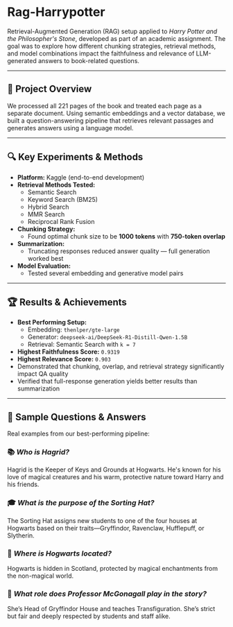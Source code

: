 # Rag-Harrypotter
Retrieval-Augmented Generation (RAG) setup applied to *Harry Potter and the Philosopher's Stone*, developed as part of an academic assignment. The goal was to explore how different chunking strategies, retrieval methods, and model combinations impact the faithfulness and relevance of LLM-generated answers to book-related questions.

---

## 📖 Project Overview

We processed all 221 pages of the book and treated each page as a separate document. Using semantic embeddings and a vector database, we built a question-answering pipeline that retrieves relevant passages and generates answers using a language model.

---

## 🔍 Key Experiments & Methods

- **Platform:** Kaggle (end-to-end development)
- **Retrieval Methods Tested:**
  - Semantic Search
  - Keyword Search (BM25)
  - Hybrid Search
  - MMR Search
  - Reciprocal Rank Fusion
- **Chunking Strategy:**
  - Found optimal chunk size to be **1000 tokens** with **750-token overlap**
- **Summarization:**
  - Truncating responses reduced answer quality — full generation worked best
- **Model Evaluation:**
  - Tested several embedding and generative model pairs

---

## 🏆 Results & Achievements

- **Best Performing Setup:**
  - Embedding: `thenlper/gte-large`
  - Generator: `deepseek-ai/DeepSeek-R1-Distill-Qwen-1.5B`
  - Retrieval: Semantic Search with `k = 7`
- **Highest Faithfulness Score:** `0.9319`
- **Highest Relevance Score:** `0.903`
- Demonstrated that chunking, overlap, and retrieval strategy significantly impact QA quality
- Verified that full-response generation yields better results than summarization

---

## 🧪 Sample Questions & Answers

Real examples from our best-performing pipeline:

### 📚 *Who is Hagrid?*
Hagrid is the Keeper of Keys and Grounds at Hogwarts. He's known for his love of magical creatures and his warm, protective nature toward Harry and his friends.

### 🎓 *What is the purpose of the Sorting Hat?*
The Sorting Hat assigns new students to one of the four houses at Hogwarts based on their traits—Gryffindor, Ravenclaw, Hufflepuff, or Slytherin.

### 🏰 *Where is Hogwarts located?*
Hogwarts is hidden in Scotland, protected by magical enchantments from the non-magical world.

### 💼 *What role does Professor McGonagall play in the story?*
She’s Head of Gryffindor House and teaches Transfiguration. She’s strict but fair and deeply respected by students and staff alike.

